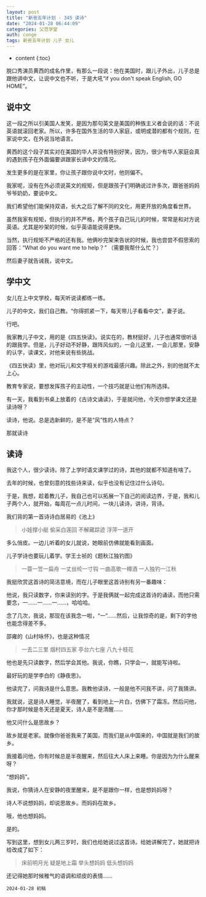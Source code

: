 ```yaml
---
layout: post
title: "新爸五年计划 - 345 读诗"
date: "2024-01-28 06:44:09"
categories: 父范学堂
auth: conge
tags: 新爸五年计划 儿子 女儿
---
```

* content
{:toc}

脱口秀演员黄西的成名作里，有那么一段说：他在美国时，跟儿子外出，儿子总是跟他讲中文，让说中文也不听，于是大吼“if you don't speak English, GO HOME”。




## 说中文

这一段之所以引美国人发笑，是因为那句英文是美国的种族主义者会说的话：不说英语就滚回老家。所以，许多在国外生活的华人家庭，或明或潜的都有个规则，在家说中文，在外说当地语言。

黄西的这个段子其实对在美国的华人并没有特别好笑，因为，很少有华人家庭会真的遇到孩子在外面偏要讲跟家长讲中文的情况。

发生更多的是在家里，你让孩子跟你说中文时，他则偏不。

我家呢，没有在外必须说英文的规矩，但是跟孩子们明确说过许多次，跟爸爸妈妈爷爷奶奶，要说中文。

我们希望他们能保持双语，长大之后了解不同的文化，用更开放的角度看世界。

虽然我家有规矩，但执行的并不严格，两个孩子自己玩儿的时候，常常是和对方说英语。尤其是吵架的时候，似乎英语能说得更快。

当然，执行规矩不严格的还有我。他俩吵完架来告状的时候，我也尝尝不假思索的回答：“What do you want me to help？” （需要我帮什么忙？）

然后妻子就告诫我，说中文。

## 学中文

女儿在上中文学校，每天听说读都练一练。

儿子的中文，我们自己教。“你得抓紧一下，每天带儿子看看中文”，妻子说。

行吧。

我家教儿子中文，用的是《四五快读》。说实在的，教材挺好，儿子也通常很听话的跟我学。但是，儿子好动不好静，跟阵风似的，一会儿这里，一会儿那里，安静的认字，读课文，对他来说有些挑战。

《四五快读》里，他对玩儿和文字相关的游戏最感兴趣。除此之外，别的他就不太上心。

教育专家说，要想发挥孩子的主动性，一个技巧就是让他们有所选择。

有一天，我看到书桌上放着的《古诗文诵读》，于是就问他，今天你想学课文还是读诗呀？

读诗，他说。总是选新鲜的，是不是“风”性的人特点？

那就读诗

## 读诗

我这个人，很少读诗。除了上学时语文课学过的诗，其他的就都不知道有啥了。

去年的时候，也曾刻意的找些诗来读，似乎也没有记住过什么诗句。

于是，我想，趁着教儿子，我自己也可以拓展一下自己的阅读边界，于是，我和儿子两个人，就开始，每周花一点儿时间，一块儿读诗，讲诗，背诗。

我们背的第一首诗诗白居易的《池上》

> 小娃撑小艇
> 偷采白莲回
> 不解藏踪迹
> 浮萍一道开

多么俏皮。一边儿听着的女儿就说，她眼前仿佛就能看到画面。

儿子学诗也要玩儿着学。学王士祯的《题秋江独钓图》

> 一蓑一笠一扁舟
> 一丈丝纶一寸钩
> 一曲高歌一樽酒
> 一人独钓一江秋

我挺欣赏这首诗的简洁意境，而在儿子眼里这首诗别有另一番趣味：

他说，我只读数字，你来读别的字。于是我俩就一起完成这首诗的诵读，而他只需要念，一……一……一……，哈哈哈。

念了几次，我说，那现在该我念一啦，“一”……然后，让我惊奇的是，剩下的字他也能念得差不多。

邵雍的《山村咏怀》，也是这种情况

> 一去二三里
> 烟村四五家
> 亭台六七座
> 八九十枝花

他也是先只读数字，然后学会其他。我说，你瞧，只学会一，就能写诗啦。

最好玩的是学李白的《静夜思》。

他读完了，问我诗是什么意思。我教他读诗，一般是他不问我不讲，问了我猜讲。

我就说，这是诗人睡觉，半夜醒了，看到地上一片白，仿佛下了霜冻。然后问他，你才那时候是冬天还是夏天，诗人是不是清醒……

他又问什么是思故乡？

故乡就是老家。就像你爸爸我来了美国，而我们是从中国来的，中国就是我们的故乡。

我接着问他，你有时候总是半夜醒来，然后往大人床上来睡。你是因为为什么醒来呀？

“想妈妈”。

我说，你猜诗人在安静的夜里醒来，是不是跟你一样，也是想妈妈呀？

诗人不说想妈妈，却说思故乡。而妈妈在故乡。

哦，他也想妈妈。

是的。


写到这里，想到女儿两三岁时，我们也给她说过这首诗。给她讲解完了，她就把诗给改成了如下：

> 床前明月光
> 疑是地上霜
> 举头想妈妈
> 低头想妈妈

还记得她那时候稚气的语调和顽皮的表情……

```
2024-01-28 初稿
```
